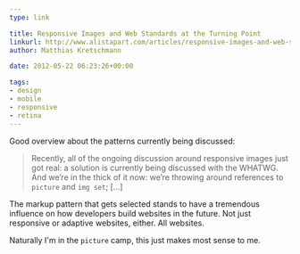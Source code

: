```yaml
---
type: link

title: Responsive Images and Web Standards at the Turning Point
linkurl: http://www.alistapart.com/articles/responsive-images-and-web-standards-at-the-turning-point/
author: Matthias Kretschmann

date: 2012-05-22 06:23:26+00:00

tags:
- design
- mobile
- responsive
- retina
---
```


Good overview about the patterns currently being discussed:

> Recently, all of the ongoing discussion around responsive images just got real: a solution is currently being discussed with the WHATWG. And we’re in the thick of it now: we’re throwing around references to `picture` and `img set`; [...]

The markup pattern that gets selected stands to have a tremendous influence on how developers build websites in the future. Not just responsive or adaptive websites, either. All websites.

Naturally I'm in the `picture` camp, this just makes most sense to me.
